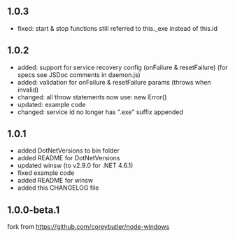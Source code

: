 
## 1.0.3
- fixed: start & stop functions still referred to this._exe  instead of this.id

## 1.0.2
- added: support for service recovery config (onFailure & resetFailure)
  (for specs see JSDoc comments in daemon.js)
- added: validation for onFailure & resetFailure params (throws when invalid)
- changed: all throw statements now use: new Error()
- updated: example code
- changed: service id no longer has ".exe" suffix appended

## 1.0.1
- added DotNetVersions to bin folder
- added README for DotNetVersions
- updated winsw (to v2.9.0 for .NET 4.6.1)
- fixed example code
- added README for winsw
- added this CHANGELOG file

## 1.0.0-beta.1
fork from https://github.com/coreybutler/node-windows